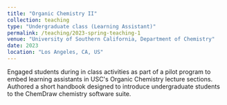 ```yaml
---
title: "Organic Chemistry II"
collection: teaching
type: "Undergraduate class (Learning Assistant)"
permalink: /teaching/2023-spring-teaching-1
venue: "University of Southern California, Department of Chemistry"
date: 2023
location: "Los Angeles, CA, US"
---
```


Engaged students during in class activities as part of a pilot program to embed learning assistants in USC's Organic Chemistry lecture sections. Authored a short handbook designed to introduce undergraduate students to the ChemDraw chemistry software suite.
